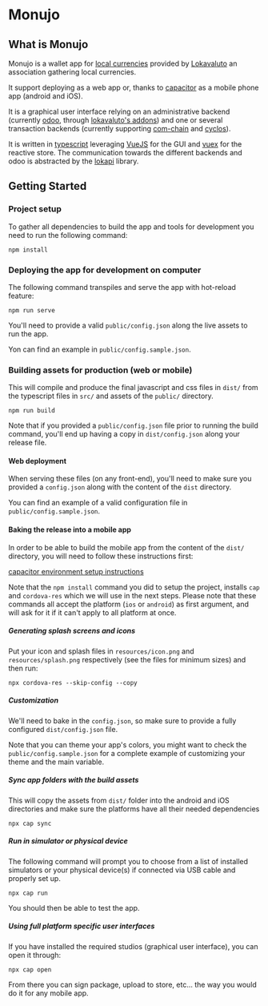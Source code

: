 # Monujo

## What is Monujo

Monujo is a wallet app for [local
currencies](https://en.wikipedia.org/wiki/Local_currency) provided by
[Lokavaluto](https://lokavaluto.fr/) an association gathering local
currencies.

It support deploying as a web app or, thanks to
[capacitor](https://capacitorjs.com/docs) as a mobile phone app
(android and iOS).

It is a graphical user interface relying on an administrative backend
(currently [odoo](https://www.odoo.com/), through [lokavaluto's
addons](https://github.com/Lokavaluto/lokavaluto-addons)) and one or
several transaction backends (currently supporting
[com-chain](https://www.com-chain.org/) and
[cyclos](https://www.cyclos.org/)).

It is written in [typescript](https://www.typescriptlang.org/)
leveraging [VueJS](https://vuejs.org/) for the GUI and
[vuex](https://vuex.vuejs.org/) for the reactive store. The
communication towards the different backends and odoo is abstracted by
the [lokapi](https://github.com/Lokavaluto/lokapi) library.

## Getting Started

### Project setup

To gather all dependencies to build the app and tools for development
you need to run the following command:

```
npm install
```

### Deploying the app for development on computer

The following command transpiles and serve the app with hot-reload
feature:

```
npm run serve
```

You'll need to provide a valid `public/config.json` along the live assets
to run the app.

Yon can find an example in `public/config.sample.json`.

### Building assets for production (web or mobile)

This will compile and produce the final javascript and css files in
`dist/` from the typescript files in `src/` and assets of the
`public/` directory.

```
npm run build
```

Note that if you provided a `public/config.json` file prior to running
the build command, you'll end up having a copy in `dist/config.json`
along your release file.

#### Web deployment

When serving these files (on any front-end), you'll need to make sure
you provided a `config.json` along with the content of the `dist`
directory.

You can find an example of a valid configuration file in
`public/config.sample.json`.

#### Baking the release into a mobile app

In order to be able to build the mobile app from the content of the
`dist/` directory, you will need to follow these instructions first:

[capacitor environment setup
instructions](https://capacitorjs.com/docs/getting-started/environment-setup)

Note that the `npm install` command you did to setup the project,
installs `cap` and `cordova-res` which we will use in the next
steps. Please note that these commands all accept the platform (`ios`
or `android`) as first argument, and will ask for it if it can't apply
to all platform at once.

##### Generating splash screens and icons

Put your icon and splash files in `resources/icon.png` and
`resources/splash.png` respectively (see the files for minimum sizes)
and then run:

```
npx cordova-res --skip-config --copy
```

##### Customization

We'll need to bake in the `config.json`, so make sure to provide a
fully configured `dist/config.json` file.

Note that you can theme your app's colors, you might want to check the
`public/config.sample.json` for a complete example of customizing
your theme and the main variable.

##### Sync app folders with the build assets

This will copy the assets from `dist/` folder into the android and iOS
directories and make sure the platforms have all their needed
dependencies

```
npx cap sync
```

##### Run in simulator or physical device

The following command will prompt you to choose from a list of
installed simulators or your physical device(s) if connected via USB
cable and properly set up.

```
npx cap run
```

You should then be able to test the app.

##### Using full platform specific user interfaces

If you have installed the required studios (graphical user interface),
you can open it through:

```
npx cap open
```

From there you can sign package, upload to store, etc... the way you
would do it for any mobile app.
